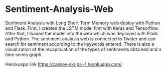 # Sentiment-Analysis-Web
Sentiment Analysis with Long Short Term Memory web deploy with Python and Flask.
First, I created the LSTM model first with Keras and Tensorflow. After that, I loaded the model into the web which was deployed with Flask and Python. 
The sentiment analysis web is connected to Twitter and can search for sentiment according to the keywords entered. 
There is also a visualization of the recapitulation of the types of sentiments obtained and a time series graph.

Herokuapp link https://cassey-skripsi-1.herokuapp.com/

